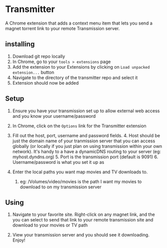 # Transmitter

A Chrome extension that adds a context menu item that lets you send a magnet torrent link to your remote Transmission server.


## installing

1. Download git repo locally
2. In Chrome, go to your `tools > extensions` page
3. Add the extension to your Extensions by clicking on `Load unpacked extension...` button
4. Navigate to the directory of the transmitter repo and select it
5. Extension should now be added

## Setup

1. Ensure you have your transmission set up to allow external web access and you know your username/password
2. In Chrome, click on the `Options` link for the Transmitter extension
3. Fill out the host, port, username and password fields.
    4. Host should be just the domain name of your tranmission server that you can access globally (or locally if you just plan on using transmission within your own network). It's handy to a have a dynamicDNS routing to your server (eg: myhost.dyndns.org)
    5. Port is the transmission port (default is 9091)
    6. Username/password is what you set it up as    

4. Enter the local paths you want map movies and TV downloads to.
    1. eg: /Volumes/video/movies is the path I want my movies to download to on my transmission server
  

## Using

1. Navigate to your favorite site. Right-click on any magnet link, and the you can select to send that link to your remote transmission site and download to your movies or TV path

2. View your transmission server and you should see it downloading. Enjoy!



